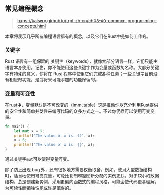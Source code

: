 ## 常见编程概念
> https://kaisery.github.io/trpl-zh-cn/ch03-00-common-programming-concepts.html

本章将展示几乎所有编程语言都有的概念，以及它们在Rust中是如何工作的。

### 关键字

Rust 语言有一组保留的 关键字（keywords），就像大部分语言一样，它们只能由语言本身使用。记住，你不能使用这些关键字作为变量或函数的名称。大部分关键字有特殊的意义，你将在 Rust 程序中使用它们完成各种任务；一些关键字目前没有相应的功能，是为将来可能添加的功能保留的。

### 变量和可变性

在rust中，变量默认是不可改变的（immutable）这是推动你以充分利用Rust提供的安全性和简单并发性来编写代码的众多方式之一。不过你仍然可以使用可变变量。


```rust
fn main() {
    let mut x = 5;
    println!("The value of x is: {}", x);
    x = 6;
    println!("The value of x is: {}", x);
}
```
通过关键字`mut`可以使得变量可变。

除了防止出现 bug 外，还有很多地方需要权衡取舍。例如，使用大型数据结构时，适当地使用可变变量，可能比复制和返回新分配的实例更快。对于较小的数据结构，总是创建新实例，采用更偏向函数式的编程风格，可能会使代码更易理解，为可读性而牺牲性能或许是值得的。
